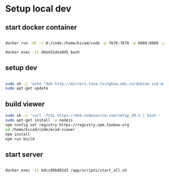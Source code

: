# Setup local dev

## start docker container

```bash

docker run -dt -v D:/code:/home/kicad/code -p 7676:7676 -p 8989:8989 -p 8012:8012 ghcr.io/huaqiu-electronics/kicad:lite

docker exec -it d6e431dea8d5 bash

```

## setup dev

```bash

sudo sh -c 'echo "deb http://mirrors.tuna.tsinghua.edu.cn/debian sid main" > /etc/apt/sources.list'
sudo apt-get update

```

## build viewer

```bash
sudo sh -c 'curl -fsSL https://deb.nodesource.com/setup_20.x | bash - '
sudo apt-get install -y nodejs
npm config set registry https://registry.npm.taobao.org
cd /home/kicad/code/ecad-viewer
npm install
npm run build

```

## start server

```bash

docker exec -it bdcc89bd02d3 /app/scripts/start_all.sh

```
